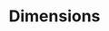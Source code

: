 ---
layout: default
bigquery: https://console.cloud.google.com/bigquery?p=covid-19-dimensions-ai&page=table&d=data&t=publications
contributors: Digital Science, https://www.digital-science.com/
cost: Free for personal, non-commercial use.
description: Dimensions contains more than 100 million publications, ranging from
  articles published in scholarly journals, books and book chapters, to preprints
  and conference proceedings. All publications are contextualized with linked data
  sets, funding, publications, patents, clinical trials, and policy documents. You
  can also view associated categories, funders, institutions, and researcher profiles.
documentation: https://docs.dimensions.ai/bigquery/index.html
last_edit: Mon, 04 Apr 2022 19:04:00 GMT
location: https://www.dimensions.ai/products/free/
maintained_by: Digital Science, https://www.digital-science.com/
schema_fields: '[''pmcid'', ''category_hrcs_rac'', ''metrics'', ''book_title'', ''citations_count'',
  ''original_assignee_countries'', ''types'', ''eisbn'', ''date_inserted'', ''funding_gbp'',
  ''funding_details'', ''publication_ids'', ''grant_number'', ''end_year'', ''concepts'',
  ''created_date'', ''organisation_details'', ''repository_url'', ''priority_year'',
  ''expiration_date'', ''cited_by_ids'', ''legal_events'', ''kind'', ''pmid'', ''open_access_categories_v2'',
  ''title'', ''category_rcdc'', ''external_ids'', ''isbn'', ''labels'', ''volume'',
  ''jurisdiction'', ''source_id'', ''conditions'', ''pages'', ''mesh_terms'', ''license'',
  ''publication_year'', ''current_assignee_countries'', ''status'', ''research_orgs'',
  ''publisher'', ''date_print'', ''supporting_grant_ids'', ''category_for'', ''ipcr'',
  ''phase'', ''aliases'', ''funding_nzd'', ''language'', ''funding_aud'', ''original_abstract'',
  ''issue'', ''linkout'', ''family_id'', ''registry'', ''assignee_countries'', ''original_title'',
  ''open_access_categories'', ''citations'', ''funder_org_cities'', ''category_hrcs_hc'',
  ''address'', ''funding_chf'', ''expiration_year'', ''family_count'', ''funder_countries'',
  ''funder_org_countries'', ''research_org_cities'', ''reference_ids'', ''assignee_orgs'',
  ''parent_id'', ''legal_status'', ''proceedings_title'', ''research_org_countries'',
  ''brief_title'', ''research_org_state_codes'', ''funding_cny'', ''relationships'',
  ''original_assignee_orgs'', ''acknowledgements'', ''citation_string'', ''associated_publication_id'',
  ''altmetrics'', ''research_org_city_names'', ''journal_lists'', ''authors'', ''clinical_trial_ids'',
  ''research_org_country_names'', ''funder_orgs'', ''funding_amount'', ''application_number'',
  ''arxiv_id'', ''date_online'', ''date_imported_gbq'', ''start_year'', ''associated_publication_arxiv_id'',
  ''funder_org'', ''date_normal'', ''repository_id'', ''description'', ''associated_publication_pmid'',
  ''granted_year'', ''subtitles'', ''associated_grant_ids'', ''patent_ids'', ''publication_date'',
  ''acronym'', ''doi'', ''associated_publication_doi'', ''resulting_publication_doi'',
  ''original_assignee'', ''research_org_state_names'', ''active_years'', ''conference'',
  ''category_icrp_cso'', ''embargo_date'', ''established'', ''acronyms'', ''inventor_names'',
  ''funding_jpy'', ''filing_status'', ''granted_date'', ''book_series_title'', ''filing_year'',
  ''links'', ''id'', ''abstract'', ''year'', ''funding_cad'', ''category_icrp_ct'',
  ''name'', ''interventions'', ''journal'', ''foa_number'', ''researcher_ids'', ''cpc'',
  ''category_hra'', ''wikipedia_url'', ''family_members_ids'', ''funding_eur'', ''email_address'',
  ''category_sdg'', ''current_assignee_orgs'', ''filing_date'', ''funding_currency'',
  ''funder_org_state_codes'', ''funding_usd'', ''resulting_publication_ids'', ''funder_org_acronyms'',
  ''type'', ''categories'', ''investigators'', ''editors'', ''current_assignee'',
  ''end_date'', ''category_bra'', ''repository_name'', ''mesh_headings'', ''date_modified'',
  ''gender'', ''start_date'', ''date'', ''priority_date'', ''category_uoa'']'
shortname: dimensions
tags:
- scholarly literature
- patents
- funding
- clinical trials
- academic profiles
terms_of_use: 'Use of both the Dimensions COVID-19 dataset and full Dimensions dataset
  are subject to the Dimensions Terms of use: https://www.dimensions.ai/policies-terms-legal '
title: Dimensions
uuid: dcff88bd-fe6b-4fdb-8159-809bf9d7bc1c
---